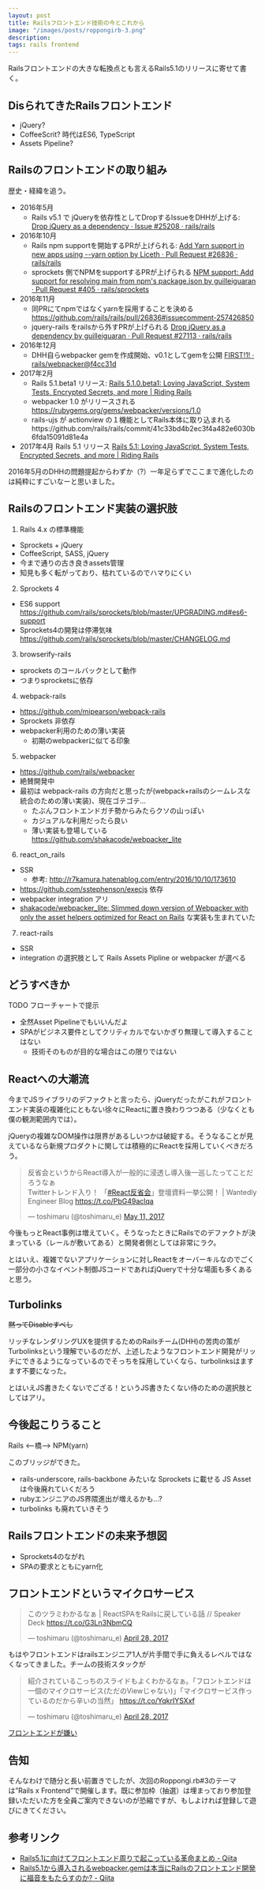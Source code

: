 ```yaml
---
layout: post
title: Railsフロントエンド技術の今とこれから
image: "/images/posts/roppongirb-3.png"
description:
tags: rails frontend
---
```


Railsフロントエンドの大きな転換点とも言えるRails5.1のリリースに寄せて書く。

## DisられてきたRailsフロントエンド

- jQuery?
- CoffeeScrit? 時代はES6, TypeScript
- Assets Pipeline?

## Railsのフロントエンドの取り組み

歴史・経緯を追う。

- 2016年5月
  - Rails v5.1 で jQueryを依存性としてDropするIssueをDHHが上げる: [Drop jQuery as a dependency · Issue #25208 · rails/rails](https://github.com/rails/rails/issues/25208)
- 2016年10月
  - Rails npm supportを開始するPRが上げられる: [Add Yarn support in new apps using --yarn option by Liceth · Pull Request #26836 · rails/rails](https://github.com/rails/rails/pull/26836)
  - sprockets 側でNPMをsupportするPRが上げられる [NPM support: Add support for resolving main from npm's package.json by guilleiguaran · Pull Request #405 · rails/sprockets](https://github.com/rails/sprockets/pull/405)
- 2016年11月
  - 同PRにてnpmではなくyarnを採用することを決める <https://github.com/rails/rails/pull/26836#issuecomment-257426850>
  - jquery-rails をrailsから外すPRが上げられる [Drop jQuery as a dependency by guilleiguaran · Pull Request #27113 · rails/rails](https://github.com/rails/rails/pull/27113)
- 2016年12月
  - DHH自らwebpacker gemを作成開始、v0.1としてgemを公開 [FIRST!1! · rails/webpacker@f4cc31d](https://github.com/rails/webpacker/commit/f4cc31d)
- 2017年2月
  - Rails 5.1.beta1 リリース: [Rails 5.1.0.beta1: Loving JavaScript, System Tests, Encrypted Secrets, and more \| Riding Rails](http://weblog.rubyonrails.org/2017/2/23/Rails-5-1-beta1/)
  - webpacker 1.0 がリリースされる https://rubygems.org/gems/webpacker/versions/1.0
  - rails-ujs が actionview の１機能としてRails本体に取り込まれるhttps://github.com/rails/rails/commit/41c33bd4b2ec3f4a482e6030b6fda15091d81e4a
- 2017年4月 Rails 5.1 リリース [Rails 5.1: Loving JavaScript, System Tests, Encrypted Secrets, and more \| Riding Rails](http://weblog.rubyonrails.org/2017/4/27/Rails-5-1-final/)

2016年5月のDHHの問題提起からわずか（?）一年足らずでここまで進化したのは純粋にすごいなーと思いました。

## Railsのフロントエンド実装の選択肢

1. Rails 4.x の標準機能
  - Sprockets + jQuery
  - CoffeeScript, SASS, jQuery
  - 今まで通りの古き良きassets管理
  - 知見も多く転がっており、枯れているのでハマりにくい
2. Sprockets 4
  - ES6 support https://github.com/rails/sprockets/blob/master/UPGRADING.md#es6-support
  - Sprockets4の開発は停滞気味 https://github.com/rails/sprockets/blob/master/CHANGELOG.md
3. browserify-rails
  - sprockets のコールバックとして動作
  - つまりsprocketsに依存
4. webpack-rails
  - https://github.com/mipearson/webpack-rails
  - Sprockets 非依存
  - webpacker利用のための薄い実装
    - 初期のwebpackerに似てる印象
5. webpacker
  - https://github.com/rails/webpacker
  - 絶賛開発中
  - 最初は webpack-rails の方向だと思ったが(webpack+railsのシームレスな統合のための薄い実装)、現在ゴテゴテ…
    - たぶんフロントエンドガチ勢からみたらクソの山っぽい
    - カジュアルな利用だったら良い
    - 薄い実装も登場している https://github.com/shakacode/webpacker_lite
6. react_on_rails
  - SSR
    - 参考: http://r7kamura.hatenablog.com/entry/2016/10/10/173610
  - https://github.com/sstephenson/execjs 依存
  - webpacker integration アリ
  - [shakacode/webpacker_lite: Slimmed down version of Webpacker with only the asset helpers optimized for React on Rails](https://github.com/shakacode/webpacker_lite) な実装も生まれていた
7. react-rails
  - SSR
  - integration の選択肢として Rails Assets Pipline or webpacker が選べる

## どうすべきか

TODO  フローチャートで提示

- 全然Asset Pipelineでもいいんだよ
- SPAがビジネス要件としてクリティカルでないかぎり無理して導入することはない
  - 技術そのものが目的な場合はこの限りではない

## Reactへの大潮流

今までJSライブラリのデファクトと言ったら、jQueryだったがこれがフロントエンド実装の複雑化にともない徐々にReactに置き換わりつつある（少なくとも僕の観測範囲内では）。

jQueryの複雑なDOM操作は限界があるしいつかは破綻する。そうなることが見えているなら新規プロダクトに関しては積極的にReactを採用していくべきだろう。

<blockquote class="twitter-tweet" data-lang="en"><p lang="ja" dir="ltr">反省会というからReact導入が一般的に浸透し導入後一巡したってことだろうなぁ<br>Twitterトレンド入り！ 「<a href="https://twitter.com/hashtag/React%E5%8F%8D%E7%9C%81%E4%BC%9A?src=hash">#React反省会</a>」登壇資料一挙公開！ | Wantedly Engineer Blog <a href="https://t.co/PbG49aclqa">https://t.co/PbG49aclqa</a></p>&mdash; toshimaru (@toshimaru_e) <a href="https://twitter.com/toshimaru_e/status/862817538022883328">May 11, 2017</a></blockquote>
<script async src="//platform.twitter.com/widgets.js" charset="utf-8"></script>

今後もっとReact事例は増えていく。そうなったときにRailsでのデファクトが決まっている（レールが敷いてある）と開発者側としては非常にラク。

とはいえ、複雑でないアプリケーションに対しReactをオーバーキルなのでごく一部分の小さなイベント制御JSコードであればjQueryで十分な場面も多くあると思う。

## Turbolinks

~~黙ってDisableすべし~~

リッチなレンダリングUXを提供するためのRailsチーム(DHH)の苦肉の策がTurbolinksという理解でいるのだが、上述したようなフロントエンド開発がリッチにできるようになっているのでそっちを採用していくなら、turbolinksはますます不要になった。

とはいえJS書きたくないでござる！というJS書きたくない侍のための選択肢としてはアリ。

## 今後起こりうること

Rails <--橋--> NPM(yarn)

このブリッジができた。

- rails-underscore, rails-backbone みたいな Sprockets に載せる JS Asset は今後廃れていくだろう
- rubyエンジニアのJS界隈進出が増えるかも…?
- turbolinks も廃れていきそう

## Railsフロントエンドの未来予想図

- Sprockets4のながれ
- SPAの要求とともにyarn化

## フロントエンドというマイクロサービス

<blockquote class="twitter-tweet" data-lang="en"><p lang="ja" dir="ltr">このツラミわかるなぁ | ReactSPAをRailsに戻している話 // Speaker Deck <a href="https://t.co/G3Ln3NbmCQ">https://t.co/G3Ln3NbmCQ</a></p>&mdash; toshimaru (@toshimaru_e) <a href="https://twitter.com/toshimaru_e/status/857758278830350337">April 28, 2017</a></blockquote>

もはやフロントエンドはrailsエンジニア1人が片手間で手に負えるレベルではなくなってきました。チームの技術スタックが

<blockquote class="twitter-tweet" data-conversation="none" data-cards="hidden" data-lang="en"><p lang="ja" dir="ltr">紹介されているこっちのスライドもよくわかるなぁ。「フロントエンドは一個のマイクロサービス(ただのViewじゃない)」「マイクロサービス作っているのだから辛いの当然」 <a href="https://t.co/YqkrIYSXxf">https://t.co/YqkrIYSXxf</a></p>&mdash; toshimaru (@toshimaru_e) <a href="https://twitter.com/toshimaru_e/status/857790990496616448">April 28, 2017</a></blockquote>

[フロントエンドが嫌い](http://anond.hatelabo.jp/20170501085956)

## 告知

そんなわけで随分と長い前置きでしたが、次回のRoppongi.rb#3のテーマは”Rails x Frontend”で開催します。既に参加枠（抽選）は埋まっており参加登録いただいた方を全員ご案内できないのが恐縮ですが、もしよければ登録して遊びにきてください。

## 参考リンク

- [Rails5.1に向けてフロントエンド周りで起こっている革命まとめ - Qiita](http://qiita.com/itkrt2y/items/7e999836f460fb9c005d)
- [Rails5.1から導入されるwebpacker.gemは本当にRailsのフロントエンド開発に福音をもたらすのか? - Qiita](http://qiita.com/yuroyoro/items/a29e39989f4469ef5e41)
